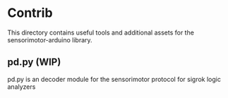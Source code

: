 # Contrib

This directory contains useful tools and additional assets for the sensorimotor-arduino library.

## pd.py (WIP)
pd.py is an decoder module for the sensorimotor protocol for sigrok logic analyzers
